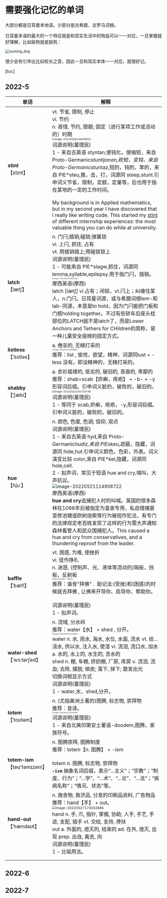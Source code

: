 # 需要强化记忆的单词



大部分都是日耳曼本地语，少部分是古希腊、古罗马词根。

日耳曼本语的最大的一个特征就是和现实生活中的物品可以一一对应，一旦掌握就好理解，比如舔狗就是舔狗：

<img src="./intensifyImg/sucking_dog.gif" alt="sucking_dog" style="zoom:80%;" /> 

很少会有引申出比如校长之意，因此一旦和现实本体一一对应，就很好记。



[toc]



## 2022-5

| 单词                                | 解释                                                         |
| ----------------------------------- | ------------------------------------------------------------ |
| **stint**<br />【stɪnt】            | vt. 节省, 限制, 停止<br/>vi. 节约<br/>n. 吝惜, 节约, 限额; 固定〔进行某项工作或活动的〕时期<br/><img src="./intensifyImg/image-20220506144309923.png" alt="image-20220506144309923" style="zoom:50%;" /><br/>词源说明(童理民)  <br/>1 - 来自古英语 styntan,使钝化，使缩短，来自 Proto-Germanic*stuntijanan,砍短，变钝，来自Proto-Germanic*stuntaz,短的，钝的，笨的，来自 PIE*steu,推，击，打，词源同 steep,stunt.引申词义节省，限制，定额，定量等，后也用于指在某地的一定的工作时间。<br /><br />My background is in Applied mathematics, but in my second year I have discovered that I really like writing code. This started my [stint](https://ludoro.github.io/blog/career/2022/02/14/newgrad.html) of different internship experiences: the most valuable thing you can do while at university. |
| **latch**<br />【lætʃ】             | n. 门闩;插销;碰锁;弹簧锁<br/>vi. 上闩, 抓住, 占有<br/>vt. 用插销插上;用碰锁锁上<br/>词源说明(童理民)  <br/>1 - 可能来自 PIE*slagw,抓住，词源同 lemma,syllable,epilepsy.用于指门闩，插销。<br/><img src="./intensifyImg/image-20220510113541410.png" alt="image-20220510113541410" style="zoom: 33%;" /><br/>摩西英语(摩西)<br/>latch [lætʃ] vi.占有；闭锁，vt.闩上；纠缠住某人，n.门闩。日耳曼词源，或与希腊词根lem-和lab-同源，本意是to hold，因为门闩能把门板和门框holding together。不过有些轿车后座头枕部位的LATCH就不是latch了，而是Lower Anchors and Tethers for CHildren的简称，是一种儿童安全座椅的固定方式。 |
| **listless**<br />【ˈlɪstləs】      | a. 倦怠的, 无精打采的<br/><img src="./intensifyImg/image-20220510150449663.png" alt="image-20220510150449663" style="zoom:33%;" /><br />推荐：list , 愉悦，欲望，精神，词源同lust + -less 没有。即没精神的，无精打采的。 |
| **shabby**<br />【ˈʃæbi】           | a. 衣衫褴褛的, 低劣的, 破旧的, 吝啬的, 卑鄙的<br/>推荐：shab=scab【疥癣，疮疤】 + -b- + -y形容词后缀。引申词义脏的，破败的，破旧的。<br/><img src="./intensifyImg/image-20220510150716746.png" alt="image-20220510150716746" style="zoom:50%;" /><br/>词源说明(童理民)  <br/>1 - 等同于 scab,疥癣，疮疤，-y,形容词后缀。引申词义脏的，破败的，破旧的。 |
| **hue**<br />【hjuː】               | n. 颜色, 色度, 色调; 信仰, 观点<br/>词源说明(童理民)  <br/>1 - 来自古英语 hyd,来自 Proto-Germanic*hudiz,来自 PIE*skeu,遮蔽，隐藏，词源同 hide,hut.引申词义颜色，色彩，外表。词义演变比较 color,来自 PIE*kel,隐藏，词源同 hole,cell.<br/>2 - 拟声词，常见于短语 hue and cry,喊叫，大声抗议。<br/><img src="./intensifyImg/image-20220521114908722.png" alt="image-20220521114908722" style="zoom: 90%;" /><br/>摩西英语(摩西)<br/>**hue and cry**追捕犯人时的叫喊。英国的很多森林在1066年后被指定为皇家专用，私自猎捕甚至修池塘或砍树烧柴等行为被视作犯法，有专门的法律规定老百姓发现了这样的行为需大声通知森林看管人和民众围捕犯人。This caused a hue and cry from conservatives, and a thundering reproof from the leader. |
| **baffle**<br />【ˈbæfl】           | vt. 困惑, 为难, 使挫折<br/>vi. 徒作挣扎<br/>n. 迷惑, (控制声、光、液体等流动的)隔板，挡板，反射板<br/><img src="./intensifyImg/1200px-Agitated_vessel.svg.png" alt="Baffle (heat transfer) - Wikipedia" style="zoom: 25%;" /><br />推荐：谐音"拜佛" . &nbsp;助记法:(受挫)和(困惑)的时候就去拜佛 , 让佛来开导你、启导你、帮助你。<br/><br/>词源说明(童理民)  <br/>1 - 拟声词。 |
| **water-shed** <br />【ˈwɔːtərʃed】 | n. 流域, 分水岭<br/>推荐：water【水】 + shed , 分开。<br/><img src="./intensifyImg/image-20220523112158634.png" alt="image-20220523112158634" style="zoom:33%;" /><br/>water n. 水, 雨水, 海水, 水位, 水面, 流水 vt. 给...浇水, 供以水, 注入水, 使湿 vi. 流泪, 流口水, 加水 a. 水的, 水上的, 水生的, 含水的<br/>shed n. 棚, 车棚, 挤奶棚, 厂房, 库房 v. 流泪, 流血; 去除, 摆脱; 蜕皮; 落下, 掉下; 散发出光<br/>切换词根显示方式<br/>词源说明(童理民)  <br/>1 - water,水，shed,分开。 |
| **totem**<br />【ˈtoʊtəm】          | n. (尤指美洲土著的)图腾, 标志物, 崇拜物<br/>推荐：音译。<br/><img src="./intensifyImg/image-20220523112332941.png" alt="image-20220523112332941" style="zoom: 33%;" /><br/>词源说明(童理民)  <br/>1 - 来自北美印第安土著语-doodem,图腾，家族符号。 |
| **totem-ism**<br />【təʊ'təmɪzəm】  | n. 图腾崇拜, 图腾制度<br/>推荐：totem【n. 图腾】 + -ism<br/><br/>totem n. 图腾, 标志物, 崇拜物<br/>**`-ism`** 抽象名词后缀，表示“…主义”；“宗教”；“制度、行为”；“…学”、“…术”、“…论”、“…法”；“疾病名称”；“情况、状态”等。 |
| **hand-out**<br />【ˈhændaʊt】      | n. 施舍物, 救济品, 分发的印刷品资料, 广告物品<br/>推荐：hand【手】 + out。<br/><img src="./intensifyImg/image-20220527173033885.png" alt="image-20220527173033885" style="zoom:67%;" /><br/>hand n. 手, 爪, 指针, 掌握, 协助, 人手, 手艺, 手迹, 支配, 插手 vt. 交给, 支持, 搀扶<br/>out a. 外面的, 熄灭的, 结束的 ad. 在外, 熄灭, 出现 prep. 出自, 离去, 向<br/>词源说明(童理民)  <br/>1 - 比喻用法。 |
|                                     |                                                              |
|                                     |                                                              |



## 2022-6





## 2022-7




